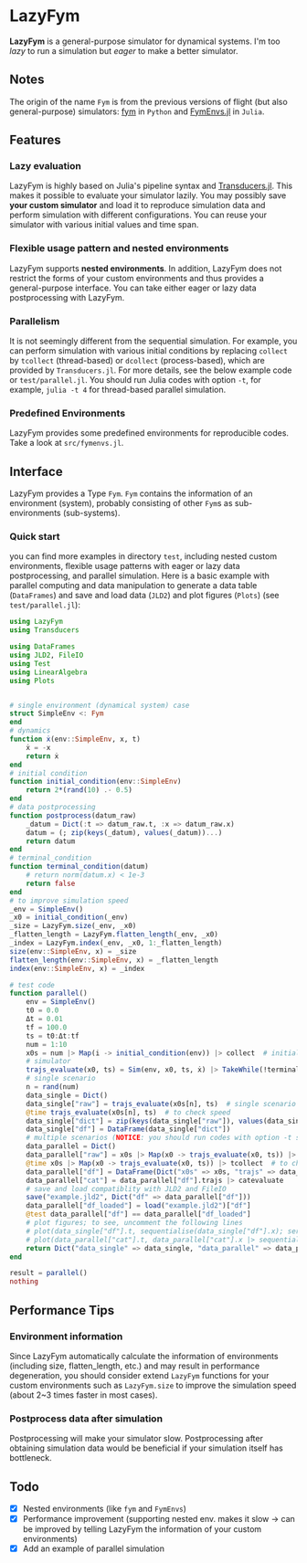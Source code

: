 # LazyFym
**LazyFym** is a general-purpose simulator for dynamical systems.
I'm too *lazy* to run a simulation but *eager* to make a better simulator.
## Notes
The origin of the name `Fym` is from the previous versions of flight (but also general-purpose) simulators:
[fym](https://github.com/fdcl-nrf/fym) in `Python` and [FymEnvs.jl](https://github.com/fdcl-nrf/FymEnvs.jl) in `Julia`.

## Features
### Lazy evaluation
LazyFym is highly based on Julia's pipeline syntax and [Transducers.jl](https://github.com/JuliaFolds/Transducers.jl).
This makes it possible to evaluate your simulator lazily.
You may possibly save **your custom simulator** and load it to reproduce
simulation data and perform simulation with different configurations.
You can reuse your simulator with various initial values and time span.
### Flexible usage pattern and nested environments
LazyFym supports **nested environments**.
In addition,
LazyFym does not restrict the forms of your custom environments
and thus provides a general-purpose interface.
You can take either eager or lazy data postprocessing with LazyFym.
### Parallelism
It is not seemingly different from the sequential simulation.
For example,
you can perform simulation with various initial conditions by
replacing `collect` by `tcollect` (thread-based) or `dcollect` (process-based), which are provided by `Transducers.jl`.
For more details, see the below example code or `test/parallel.jl`.
You should run Julia codes with option `-t`, for example, `julia -t 4`
for thread-based parallel simulation.
### Predefined Environments
LazyFym provides some predefined environments for reproducible codes.
Take a look at `src/fymenvs.jl`.
<!-- ### Performance improvement for simulations with long time span (Todo; experimental) -->
<!-- (I'm trying to apply some ideas, e.g., `PartitionedSim`, -->
<!-- but it seems slower than expected.) -->

## Interface
LazyFym provides a Type `Fym`.
`Fym` contains the information of an environment (system),
probably consisting of other `Fym`s as sub-environments (sub-systems).
### Quick start
you can find more examples in directory `test`,
including nested custom environments,
flexible usage patterns with eager or lazy data postprocessing,
and parallel simulation.
Here is a basic example with parallel computing and data manipulation to generate a data table (`DataFrames`) and save and load data (`JLD2`) and plot figures (`Plots`) (see `test/parallel.jl`):
```julia
using LazyFym
using Transducers

using DataFrames
using JLD2, FileIO
using Test
using LinearAlgebra
using Plots


# single environment (dynamical system) case
struct SimpleEnv <: Fym
end
# dynamics
function ẋ(env::SimpleEnv, x, t)
    ẋ = -x
    return ẋ
end
# initial condition
function initial_condition(env::SimpleEnv)
    return 2*(rand(10) .- 0.5)
end
# data postprocessing
function postprocess(datum_raw)
    _datum = Dict(:t => datum_raw.t, :x => datum_raw.x)
    datum = (; zip(keys(_datum), values(_datum))...)
    return datum
end
# terminal_condition
function terminal_condition(datum)
    # return norm(datum.x) < 1e-3
    return false
end
# to improve simulation speed
_env = SimpleEnv()
_x0 = initial_condition(_env)
_size = LazyFym.size(_env, _x0)
_flatten_length = LazyFym.flatten_length(_env, _x0)
_index = LazyFym.index(_env, _x0, 1:_flatten_length)
size(env::SimpleEnv, x) = _size
flatten_length(env::SimpleEnv, x) = _flatten_length
index(env::SimpleEnv, x) = _index

# test code
function parallel()
    env = SimpleEnv()
    t0 = 0.0
    Δt = 0.01
    tf = 100.0
    ts = t0:Δt:tf
    num = 1:10
    x0s = num |> Map(i -> initial_condition(env)) |> collect  # initial conditions
    # simulator
    trajs_evaluate(x0, ts) = Sim(env, x0, ts, ẋ) |> TakeWhile(!terminal_condition) |> Map(postprocess) |> evaluate
    # single scenario
    n = rand(num)
    data_single = Dict()
    data_single["raw"] = trajs_evaluate(x0s[n], ts)  # single scenario
    @time trajs_evaluate(x0s[n], ts)  # to check speed
    data_single["dict"] = zip(keys(data_single["raw"]), values(data_single["raw"])) |> Dict
    data_single["df"] = DataFrame(data_single["dict"])
    # multiple scenarios (NOTICE: you should run codes with option -t such as `julia -t 4`)
    data_parallel = Dict()
    data_parallel["raw"] = x0s |> Map(x0 -> trajs_evaluate(x0, ts)) |> tcollect  # tcollect for thread-based parallel computing
    @time x0s |> Map(x0 -> trajs_evaluate(x0, ts)) |> tcollect  # to check speed
    data_parallel["df"] = DataFrame(Dict("x0s" => x0s, "trajs" => data_parallel["raw"]))
    data_parallel["cat"] = data_parallel["df"].trajs |> catevaluate
    # save and load compatiblity with JLD2 and FileIO
    save("example.jld2", Dict("df" => data_parallel["df"]))
    data_parallel["df_loaded"] = load("example.jld2")["df"]
    @test data_parallel["df"] == data_parallel["df_loaded"]
    # plot figures; to see, uncomment the following lines
    # plot(data_single["df"].t, sequentialise(data_single["df"].x); seriestype=:scatter)
    # plot(data_parallel["cat"].t, data_parallel["cat"].x |> sequentialise; seriestype=:scatter)
    return Dict("data_single" => data_single, "data_parallel" => data_parallel)
end

result = parallel()
nothing
```
## Performance Tips
### Environment information
Since LazyFym automatically calculate the information of environments (including size, flatten_length, etc.)
and may result in performance degeneration,
you should consider extend `LazyFym` functions for your custom environments such as `LazyFym.size`
to improve the simulation speed (about 2~3 times faster in most cases).
### Postprocess data after simulation
Postprocessing will make your simulator slow.
Postprocessing after obtaining simulation data would be beneficial if your simulation itself has bottleneck.

## Todo
- [x] Nested environments (like `fym` and `FymEnvs`)
- [x] Performance improvement (supporting nested env. makes it slow -> can be improved by telling LazyFym the information of your custom environments)
- [x] Add an example of parallel simulation
<!-- - [ ] Performance improvement for simulations with long time span -->
